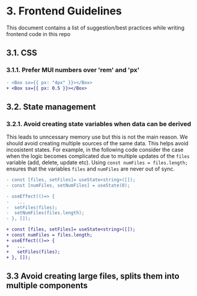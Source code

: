 # 3. Frontend Guidelines

This document contains a list of suggestion/best practices while writing frontend code in this repo

## 3.1. CSS

### 3.1.1. Prefer MUI numbers over 'rem' and 'px'

```diff
- <Box sx={{ px: "4px" }}></Box>
+ <Box sx={{ px: 0.5 }}></Box>
```

## 3.2. State management

### 3.2.1. Avoid creating state variables when data can be derived

This leads to unncessary memory use but this is not the main reason. We should avoid creating multiple sources of the same data.
This helps avoid incosistent states. For example, in the following code consider the case when the logic becomes complicated
due to multiple updates of the `files` variable (add, delete, update etc). Using `const numFiles = files.length;` ensures that
the variables `files` and `numFiles` are never out of sync.

```diff
- const [files, setFiles]= useState<string>([]);
- const [numFiles, setNumFiles] = useState(0);

- useEffect(()=> {
-   ...
-  setFiles(files);
-  setNumFiles(files.length);
- }, []);

+ const [files, setFiles]= useState<string>([]);
+ const numFiles = files.length;
+ useEffect(()=> {
+   ...
+   setFiles(files);
+ }, []);

```

## 3.3 Avoid creating large files, splits them into multiple components
